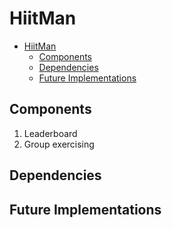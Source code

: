 # HiitMan
- [HiitMan](#hiitman)
  - [Components](#components)
  - [Dependencies](#dependencies)
  - [Future Implementations](#future-implementations)


## Components
1. Leaderboard
2. Group exercising

## Dependencies

## Future Implementations
